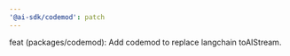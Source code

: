 ```yaml
---
'@ai-sdk/codemod': patch
---
```


feat (packages/codemod): Add codemod to replace langchain toAIStream.
